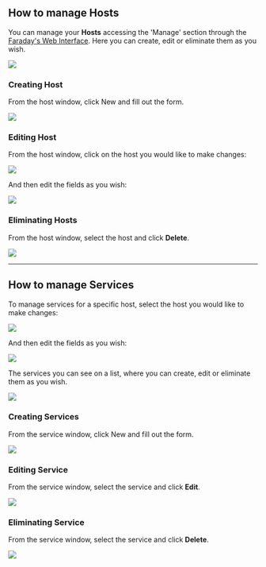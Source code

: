 ## How to manage Hosts

You can manage your **Hosts** accessing the 'Manage' section through the [Faraday's Web Interface](https://github.com/infobyte/faraday/wiki/Status-report). Here you can create, edit or eliminate them as you wish.

![](https://raw.github.com/wiki/infobyte/faraday/images/hosts&services/host_list.png)

### Creating Host

From the host window, click New and fill out the form.

![](https://raw.github.com/wiki/infobyte/faraday/images/hosts&services/host_create.png)

### Editing Host

From the host window, click on the host you would like to make changes:

![](https://raw.github.com/wiki/infobyte/faraday/images/hosts&services/select_host.png)

And then edit the fields as you wish:

![](https://raw.github.com/wiki/infobyte/faraday/images/hosts&services/host_edit.png)

### Eliminating Hosts

From the host window, select the host and click **Delete**.

![](https://raw.github.com/wiki/infobyte/faraday/images/hosts&services/host_delete.png)

***

## How to manage Services

To manage services for a specific host, select the host you would like to make changes:

![](https://raw.github.com/wiki/infobyte/faraday/images/hosts&services/select_host.png)

And then edit the fields as you wish:

![](https://raw.github.com/wiki/infobyte/faraday/images/hosts&services/host_list.png)

The services you can see on a list, where you can create, edit or eliminate them as you wish.

![](https://raw.github.com/wiki/infobyte/faraday/images/hosts&services/service_list.png)

### Creating Services

From the service window, click New and fill out the form.

![](https://raw.github.com/wiki/infobyte/faraday/images/hosts&services/service_new.png)

### Editing Service

From the service window, select the service and click **Edit**.

![](https://raw.github.com/wiki/infobyte/faraday/images/hosts&services/service_edit.png)

### Eliminating Service

From the service window, select the service and click **Delete**.

![](https://raw.github.com/wiki/infobyte/faraday/images/hosts&services/service_delete.png)
